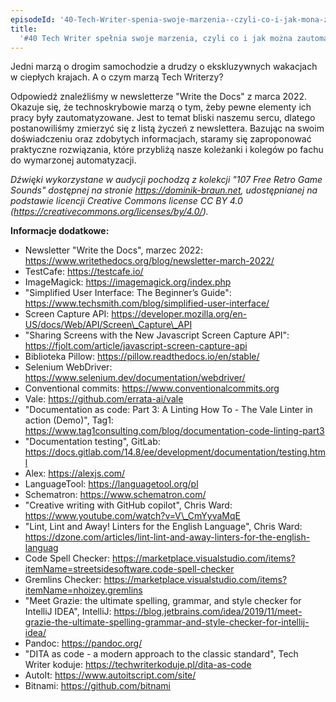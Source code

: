 ```yaml
---
episodeId: '40-Tech-Writer-spenia-swoje-marzenia--czyli-co-i-jak-mona-zautomatyzowa-e1foo3d'
title:
  '#40 Tech Writer spełnia swoje marzenia, czyli co i jak można zautomatyzować'
---
```


Jedni marzą o drogim samochodzie a drudzy o ekskluzywnych wakacjach w ciepłych
krajach. A o czym marzą Tech Writerzy?

Odpowiedź znaleźliśmy w newsletterze "Write the Docs" z marca 2022. Okazuje się,
że technoskrybowie marzą o tym, żeby pewne elementy ich pracy były
zautomatyzowane. Jest to temat bliski naszemu sercu, dlatego postanowiliśmy
zmierzyć się z listą życzeń z newslettera. Bazując na swoim doświadczeniu oraz
zdobytych informacjach, staramy się zaproponować praktyczne rozwiązania, które
przybliżą nasze koleżanki i kolegów po fachu do wymarzonej automatyzacji.

_Dźwięki wykorzystane w audycji pochodzą z kolekcji "107 Free Retro Game Sounds"
dostępnej na stronie https://dominik-braun.net, udostępnianej na podstawie
licencji Creative Commons license CC BY 4.0
(https://creativecommons.org/licenses/by/4.0/)._

**Informacje dodatkowe:**

- Newsletter "Write the Docs", marzec 2022:
  https://www.writethedocs.org/blog/newsletter-march-2022/
- TestCafe: https://testcafe.io/
- ImageMagick: https://imagemagick.org/index.php
- "Simplified User Interface: The Beginner’s Guide":
  https://www.techsmith.com/blog/simplified-user-interface/
- Screen Capture API:
  https://developer.mozilla.org/en-US/docs/Web/API/Screen\_Capture\_API
- "Sharing Screens with the New Javascript Screen Capture API":
  https://fjolt.com/article/javascript-screen-capture-api
- Biblioteka Pillow: https://pillow.readthedocs.io/en/stable/
- Selenium WebDriver: https://www.selenium.dev/documentation/webdriver/
- Conventional commits: https://www.conventionalcommits.org
- Vale: https://github.com/errata-ai/vale
- "Documentation as code: Part 3: A Linting How To - The Vale Linter in action
  (Demo)", Tag1:
  https://www.tag1consulting.com/blog/documentation-code-linting-part3
- "Documentation testing", GitLab:
  https://docs.gitlab.com/14.8/ee/development/documentation/testing.html
- Alex: https://alexjs.com/
- LanguageTool: https://languagetool.org/pl
- Schematron: https://www.schematron.com/
- "Creative writing with GitHub copilot", Chris Ward:
  https://www.youtube.com/watch?v=V\_CmYyvaMqE
- "Lint, Lint and Away! Linters for the English Language", Chris Ward:
  https://dzone.com/articles/lint-lint-and-away-linters-for-the-english-languag
- Code Spell Checker:
  https://marketplace.visualstudio.com/items?itemName=streetsidesoftware.code-spell-checker
- Gremlins Checker:
  https://marketplace.visualstudio.com/items?itemName=nhoizey.gremlins
- "Meet Grazie: the ultimate spelling, grammar, and style checker for IntelliJ
  IDEA", IntelliJ:
  https://blog.jetbrains.com/idea/2019/11/meet-grazie-the-ultimate-spelling-grammar-and-style-checker-for-intellij-idea/
- Pandoc: https://pandoc.org/
- "DITA as code - a modern approach to the classic standard", Tech Writer
  koduje: https://techwriterkoduje.pl/dita-as-code
- AutoIt: https://www.autoitscript.com/site/
- Bitnami: https://github.com/bitnami
